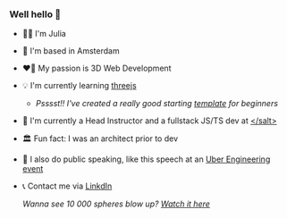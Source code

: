 ### Well hello 👋



- 👩‍💻 I'm Julia
- 📍 I'm based in Amsterdam
- ❤️‍🔥 My passion is 3D Web Development
- 💡 I'm currently learning <a href="https://threejs.org/">threejs</a>
  - *Psssst!! I've created a really good starting <a href="https://github.com/zerodeleo/template-frontend-webpack/tree/threejs">template<a/> for beginners*
- 🏢 I'm currently a Head Instructor and a fullstack JS/TS dev at <a href="https://www.salt.study/our-hubs/amsterdam">\<\/salt\></a>
- 🏛️ Fun fact: I was an architect prior to dev
- 🎤 I also do public speaking, like this speech at an <a href="https://www.youtube.com/watch?v=9eZnXZx77Ac">Uber Engineering event</a>
- 📞 Contact me via <a href="https://www.linkedin.com/in/juliastjerna/">LinkdIn</a>

  *Wanna see 10 000 spheres blow up? <a href="https://threejs-big-bang.netlify.app/">Watch it here</a>*
